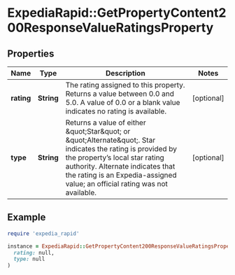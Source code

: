# ExpediaRapid::GetPropertyContent200ResponseValueRatingsProperty

## Properties

| Name | Type | Description | Notes |
| ---- | ---- | ----------- | ----- |
| **rating** | **String** | The rating assigned to this property. Returns a value between 0.0 and 5.0. A value of 0.0 or a blank value indicates no rating is available. | [optional] |
| **type** | **String** | Returns a value of either \&quot;Star\&quot; or \&quot;Alternate\&quot;. Star indicates the rating is provided by the property’s local star rating authority. Alternate indicates that the rating is an Expedia-assigned value; an official rating was not available. | [optional] |

## Example

```ruby
require 'expedia_rapid'

instance = ExpediaRapid::GetPropertyContent200ResponseValueRatingsProperty.new(
  rating: null,
  type: null
)
```

